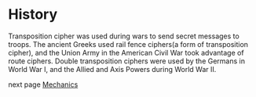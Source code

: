 # History
Transposition cipher was used during wars to send secret messages to troops. The ancient Greeks used rail fence ciphers(a form of transposition cipher), and the Union Army in the American Civil War took advantage of route ciphers. Double transposition ciphers were used by the Germans in World War I, and the Allied and Axis Powers during World War II. 

next page [Mechanics](https://github.com/EPHS-CyberSecurity-2020-Hour1/CipherProject/blob/transposition/transposition_mechanics.md)
